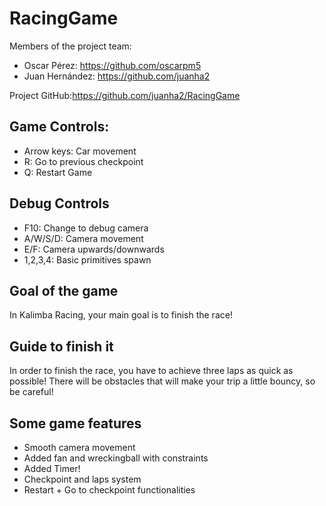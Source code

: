 # RacingGame

Members of the project team:

* Oscar Pérez: https://github.com/oscarpm5
* Juan Hernández: https://github.com/juanha2

Project GitHub:https://github.com/juanha2/RacingGame

## Game Controls:

- Arrow keys: Car movement
- R: Go to previous checkpoint
- Q: Restart Game

## Debug Controls

- F10: Change to debug camera
- A/W/S/D: Camera movement
- E/F: Camera upwards/downwards
- 1,2,3,4: Basic primitives spawn

## Goal of the game
In Kalimba Racing, your main goal is to finish the race!

## Guide to finish it 
In order to finish the race, you have to achieve three laps as quick as possible! There will be obstacles that will make your trip a little bouncy, so be careful!

## Some game features
* Smooth camera movement
* Added fan and wreckingball with constraints
* Added Timer!
* Checkpoint and laps system
* Restart + Go to checkpoint functionalities

